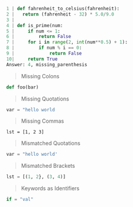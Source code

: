 ```python
1 | def fahrenheit_to_celsius(fahrenheit):
2 |   return (fahrenheit - 32) * 5.0/9.0
3 |
4 | def is_prime(num:
5 |     if num <= 1:
6 |         return False
7 |     for i in range(2, int(num**0.5) + 1):
8 |         if num % i == 0:
9 |             return False
10|     return True
Answer: 4, missing_parenthesis
```

> Missing Colons

```python
def foo(bar)
```

> Missing Quotations

```python
var = "hello world
```

> Missing Commas

```
lst = [1, 2 3]
```

> Mismatched Quotations

```python
var = "hello world'
```

> Mismatched Brackets

```python
lst = [(1, 2}, (3, 4)]
```

> Keywords as Identifiers

```python
if = "val"
```
